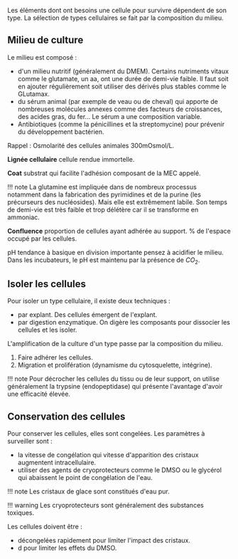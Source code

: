 Les éléments dont ont besoins une cellule pour survivre dépendent de son type. La sélection de types cellulaires se fait par la composition du milieu.

## Milieu de culture

Le milieu est composé :

* d'un milieu nutritif (généralement du DMEM). Certains nutriments vitaux comme le glutamate, un aa, ont une durée de demi-vie faible. Il faut soit en ajouter régulièrement soit utiliser des dérivés plus stables comme le GLutamax.
* du sérum animal (par exemple de veau ou de cheval) qui apporte de nombreuses molécules annexes comme des facteurs de croissances, des acides gras, du fer... Le sérum a une composition variable.
* Antibiotiques (comme la pénicillines et la streptomycine) pour prévenir du développement bactérien.

Rappel : Osmolarité des cellules animales 300mOsmol/L.

__Lignée cellulaire__ cellule rendue immortelle.

__Coat__ substrat qui facilite l'adhésion composant de la MEC appelé.

!!! note
    La glutamine est impliquée dans de nombreux processus notamment dans la fabrication des pyrimidines et de la purine (les précurseurs des nucléosides). Mais elle est extrêmement labile. Son temps de demi-vie est très faible et trop délétère car il se transforme en ammoniac.

__Confluence__ proportion de cellules ayant adhérée au support. % de l'espace occupé par les cellules.

pH tendance à basique en division importante pensez à acidifier le milieu. Dans les incubateurs, le pH est maintenu par la présence de $CO_2$.

## Isoler les cellules

Pour isoler un type cellulaire, il existe deux techniques :

* par explant. Des cellules émergent de l'explant.
* par digestion enzymatique. On digère les composants pour dissocier les cellules et les isoler.

L'amplification de la culture d'un type passe par la composition du milieu.

1. Faire adhérer les cellules.
2. Migration et prolifération (dynamisme du cytosquelette, intégrine).

!!! note
    Pour décrocher les cellules du tissu ou de leur support, on utilise généralement la trypsine (endopeptidase) qui présente l'avantage d'avoir une efficacité élevée.

## Conservation des cellules

Pour conserver les cellules, elles sont congelées. Les paramètres à surveiller sont :

* la vitesse de congélation qui vitesse d'apparition des cristaux augmentent intracellulaire.
* utiliser des agents de cryoprotecteurs comme le DMSO ou le glycérol qui abaissent le point de congélation de l'eau.

!!! note
    Les cristaux de glace sont constitués d'eau pur.

!!! warning
    Les cryoprotecteurs sont généralement des substances toxiques.

Les cellules doivent être :

* décongelées rapidement pour limiter l'impact des cristaux.
* d pour limiter les effets du DMSO.

